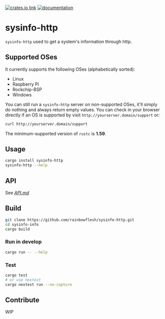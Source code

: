 <!-- [<img src="https://img.shields.io/github/actions/workflow/status/rainbowflesh/sysinfo-http/ci.yml?branch=master&style=round-square&logo=github" alt="CI status">](https://github.com/ClementTsang/sysinfo/actions?query=branch%3Amaster) -->

[<img src="https://img.shields.io/crates/v/sysinfo-http.svg?style=round-square&labelColor=FFFFFF" alt="crates.io link">](https://crates.io/crates/sysinfo-http)
[<img src="https://img.shields.io/badge/docs-nightly-66c2a5?style=round-square&labelColor=FFFFFF&logoColor=white&color=purple" alt="documentation">](https://github.com/rainbowflesh/sysinfo-http/blob/develop/API.md)

# sysinfo-http

`sysinfo-http` used to get a system's information through http.

## Supported OSes

It currently supports the following OSes (alphabetically sorted):

- Linux
- Raspberry Pi
- Rockchip-BSP
- Windows

You can still run a `sysinfo-http` server on non-supported OSes, it'll simply do nothing and always return
empty values. You can check in your browser directly if an OS is supported by visit `http://yourserver.domain/support` or:

```bash
curl http://yourserver.domain/support
```

The minimum-supported version of `rustc` is **1.59**.

## Usage

```bash
cargo install sysinfo-http
sysinfo-http --help
```

## API

See _[API.md](./API.md)_

## Build

```bash
git clone https://github.com/rainbowflesh/sysinfo-http.git
cd sysinfo-info
cargo build
```

### Run in develop

```bash
cargo run -- --help
```

### Test

```bash
cargo test
# or use nextest
cargo nextest run --no-capture
```

## Contribute

WIP
